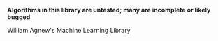**Algorithms in this library are untested; many are incomplete or likely bugged**

William Agnew's Machine Learning Library
